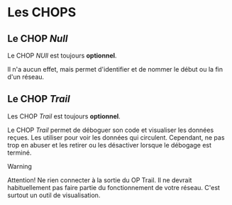 # Les CHOPS

## Le CHOP _Null_ 

Le CHOP _NUll_ est toujours **optionnel**.

Il n'a aucun effet, mais permet d'identifier et de nommer le début ou la fin d'un réseau. 

## Le CHOP _Trail_ 

Les CHOP _Trail_ est toujours **optionnel**.

Le CHOP _Trail_ permet de déboguer son code et visualiser les données reçues. Les utiliser pour voir les données qui circulent. Cependant, ne pas trop en abuser et les retirer ou les désactiver lorsque le débogage est terminé. 

> [!WARNING]
> Attention! Ne rien connecter à la sortie du OP Trail. Il ne devrait habituellement pas faire partie du fonctionnement de votre réseau. C'est surtout un outil de visualisation.